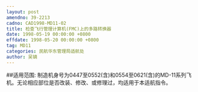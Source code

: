 ```yaml
---
layout: post
amendno: 39-2213
cadno: CAD1998-MD11-02
title: 检查飞行管理计算机(FMC)上的多路转换器
date: 1998-05-19 00:00:00 +0800
effdate: 1998-05-20 00:00:00 +0800
tag: MD11
categories: 民航华东管理局适航处
author: 吴镝
---
```


##适用范围:
制造机身号为0447至0552(含)和0554至0621(含)的MD-11系列飞机。无论相应部位是否改装、修改、或修理过，均适用于本适航指令。

